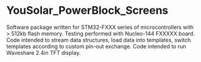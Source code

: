 # YouSolar_PowerBlock_Screens
Software package written for STM32-FXXX series of microcontrollers with > 512kb flash memory. Testing performed with Nucleo-144 FXXXXX board. Code intended to stream data structures, load data into templates, switch templates according to custom pin-out exchange. Code intended to run Waveshare 2.4in TFT display.
